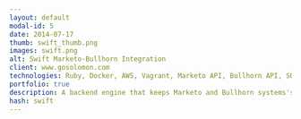 ```yaml
---
layout: default
modal-id: 5
date: 2014-07-17
thumb: swift_thumb.png
images: swift.png
alt: Swift Marketo-Bullhorn Integration
client: www.gosolomon.com
technologies: Ruby, Docker, AWS, Vagrant, Marketo API, Bullhorn API, SOAP
portfolio: true
description: A backend engine that keeps Marketo and Bullhorn systems's data in sync at all times. I built the engine in ruby which was inside a docker container.
hash: swift
---
```

